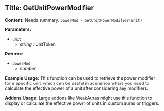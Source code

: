 ## Title: GetUnitPowerModifier

**Content:**
Needs summary.
`powerMod = GetUnitPowerModifier(unit)`

**Parameters:**
- `unit`
  - *string* : UnitToken

**Returns:**
- `powerMod`
  - *number*

**Example Usage:**
This function can be used to retrieve the power modifier for a specific unit, which can be useful in scenarios where you need to calculate the effective power of a unit after considering any modifiers.

**Addons Usage:**
Large addons like WeakAuras might use this function to display or calculate the effective power of units in custom auras or triggers.